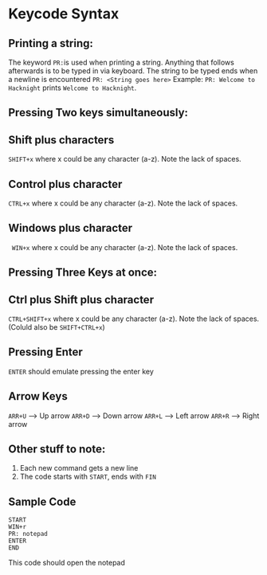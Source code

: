 # Keycode Syntax

## Printing a string:
  The keyword ``` PR: ```is used when printing a string. Anything that follows afterwards is to be typed in via keyboard. The string to be typed ends when a newline is encountered
  ``` PR: <String goes here> ```
  Example:
``` PR: Welcome to Hacknight ```
prints ``` Welcome to Hacknight ```.
## Pressing Two keys simultaneously:
   ## Shift plus characters
   ``` SHIFT+x ``` where x could be any character (a-z). Note the lack of spaces.
  ## Control plus character
   ``` CTRL+x ``` where x could be any character (a-z). Note the lack of spaces.
  ## Windows plus character
   ``` WIN+x``` where x could be any character (a-z). Note the lack of spaces.
## Pressing Three Keys at once:
  ## Ctrl plus Shift plus character
   ```CTRL+SHIFT+x``` where x could be any character (a-z). Note the lack of spaces.
      (Coluld also be ```SHIFT+CTRL+x```)
## Pressing Enter
```ENTER``` should emulate pressing the enter key
## Arrow Keys
```ARR+U``` --> Up arrow
```ARR+D``` --> Down arrow
```ARR+L``` --> Left arrow
```ARR+R``` --> Right arrow
## Other stuff to note:
1. Each new command gets a new line
2. The code starts with ```START```, ends with ```FIN```

## Sample Code
```
START
WIN+r
PR: notepad
ENTER
END
```
This code should open the notepad
